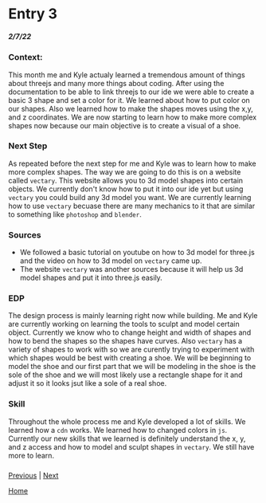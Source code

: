 # Entry 3
##### 2/7/22

### Context:
This month me and Kyle actualy learned a tremendous amount of things about threejs and many more things about coding. After using the documentation to be able to link threejs to our ide we were able to create a basic 3 shape and set a color for it. We learned about how to put
color on our shapes. Also we learned how to make the shapes moves using the x,y, and z coordinates. We are now starting to learn how to make more complex shapes now because our main objective is to create a visual of a shoe. 

### Next Step
As repeated before the next step for me and Kyle was to learn how to make more complex shapes. The way we are going to do this is on a website called `vectary`. This website allows you to 3d model shapes into certain objects. We currently don't know how to put it into our ide yet but using `vectary` you could build any 3d model you want.
We are currently learning how to use `vectary` becuase there are many mechanics to it that are similar to something like `photoshop` and `blender`. 

### Sources
* We followed a basic tutorial on youtube on how to 3d model for three.js and the video on how to 3d model on `vectary` came up.
* The website `vectary` was another sources because it will help us 3d model shapes and put it into three.js easily.

### EDP
The design process is mainly learning right now while building. Me and Kyle are currently working on learning the tools to sculpt and model certain object. Currently we know who to change height and width of shapes and how to bend the shapes so the shapes have curves. Also `vectary` has a variety of shapes to work with so we are curently trying to experiment with
which shapes would be best with creating a shoe. We will be beginning to model the shoe and our first part that we will be modeling in the shoe is the sole of the shoe and we will most likely use a rectangle shape for it and adjust it so it looks jsut like a sole of a real shoe.

### Skill
Throughout the whole process me and Kyle developed a lot of skills. We learned how a `cdn` works. We learned how to changed colors in `js`. Currently our new skills that we learned is definitely understand the x, y, and z access and how to model and sculpt shapes in `vectary`. We still have more to learn. 

### 

[Previous](entry02.md) | [Next](entry04.md)

[Home](../README.md)